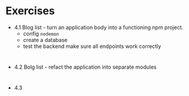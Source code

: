 # Exercises

- 4.1 Blog list - turn an application body into a functioning npm project.
  - config `nodemon`
  - create a database
  - test the backend make sure all endpoints work correctly

#

- 4.2 Bolg list - refact the application into separate modules

#

- 4.3
